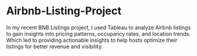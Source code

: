 # Airbnb-Listing-Project
In my recent BNB Listings project, I used Tableau to analyze Airbnb listings to gain insights into pricing patterns, occupancy rates, and location trends. Which led to providing actionable insights to help hosts optimize their listings for better revenue and visibility.
